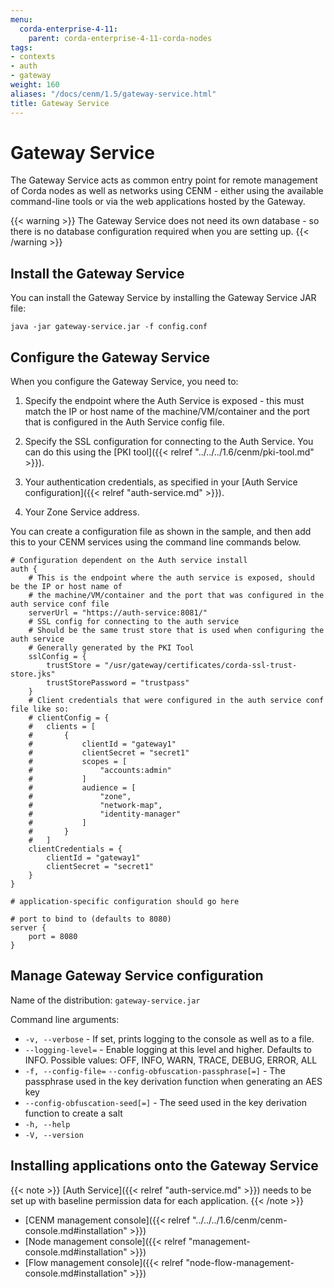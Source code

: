 ```yaml
---
menu:
  corda-enterprise-4-11:
    parent: corda-enterprise-4-11-corda-nodes
tags:
- contexts
- auth
- gateway
weight: 160
aliases: "/docs/cenm/1.5/gateway-service.html"
title: Gateway Service
---
```


# Gateway Service

The Gateway Service acts as common entry point for remote management of Corda nodes as well as networks using CENM - either using the available command-line tools or via the web applications hosted by the Gateway.

{{< warning >}}
The Gateway Service does not need its own database - so there is no database configuration required when you are setting up.
{{< /warning >}}


## Install the Gateway Service

You can install the Gateway Service by installing the Gateway Service JAR file:

`java -jar gateway-service.jar -f config.conf`

## Configure the Gateway Service

When you configure the Gateway Service, you need to:

1. Specify the endpoint where the Auth Service is exposed - this must match the IP or host name of the machine/VM/container and the port that is configured in the Auth Service config file.

2. Specify the SSL configuration for connecting to the Auth Service. You can do this using the [PKI tool]({{< relref "../../../1.6/cenm/pki-tool.md" >}}).

3. Your authentication credentials, as specified in your [Auth Service configuration]({{< relref "auth-service.md" >}}).

4. Your Zone Service address.

You can create a configuration file as shown in the sample, and then add this to your CENM services using the command line commands below.

```
# Configuration dependent on the Auth service install
auth {
    # This is the endpoint where the auth service is exposed, should be the IP or host name of
    # the machine/VM/container and the port that was configured in the auth service conf file
    serverUrl = "https://auth-service:8081/"
    # SSL config for connecting to the auth service
    # Should be the same trust store that is used when configuring the auth service
    # Generally generated by the PKI Tool
    sslConfig = {
        trustStore = "/usr/gateway/certificates/corda-ssl-trust-store.jks"
        trustStorePassword = "trustpass"
    }
    # Client credentials that were configured in the auth service conf file like so:
    # clientConfig = {
    #   clients = [
    #       {
    #           clientId = "gateway1"
    #           clientSecret = "secret1"
    #           scopes = [
    #               "accounts:admin"
    #           ]
    #           audience = [
    #               "zone",
    #               "network-map",
    #               "identity-manager"
    #           ]
    #       }
    #   ]
    clientCredentials = {
        clientId = "gateway1"
        clientSecret = "secret1"
    }
}

# application-specific configuration should go here

# port to bind to (defaults to 8080)
server {
    port = 8080
}
```

## Manage Gateway Service configuration

Name of the distribution: `gateway-service.jar`

Command line arguments:

* `-v, --verbose` - If set, prints logging to the console as well as to a file.
* `--logging-level=` - Enable logging at this level and higher. Defaults to INFO. Possible values: OFF, INFO, WARN, TRACE, DEBUG, ERROR, ALL
* `-f, --config-file=` `--config-obfuscation-passphrase[=]` - The passphrase used in the key derivation function when generating an AES key
* `--config-obfuscation-seed[=]` - The seed used in the key derivation function to create a salt
* `-h, --help`
* `-V, --version`

## Installing applications onto the Gateway Service

{{< note >}}
[Auth Service]({{< relref "auth-service.md" >}}) needs to be set up with baseline permission data for each application.
{{< /note >}}

* [CENM management console]({{< relref "../../../1.6/cenm/cenm-console.md#installation" >}})
* [Node management console]({{< relref "management-console.md#installation" >}})
* [Flow management console]({{< relref "node-flow-management-console.md#installation" >}})
